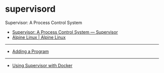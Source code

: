 # supervisord
Supervisor: A Process Control System

* [Supervisor: A Process Control System — Supervisor](http://supervisord.org/)
* [Alpine Linux | Alpine Linux](https://alpinelinux.org/)

---

* [Adding a Program](http://supervisord.org/running.html#adding-a-program)

---

* [Using Supervisor with Docker](https://docs.docker.com/engine/admin/using_supervisord/)
